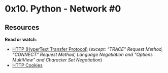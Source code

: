 # 0x10. Python - Network #0

## Resources

**Read or watch**:

- [HTTP (HyperText Transfer Protocol)](https://intranet.alxswe.com/rltoken/rAon_EpQ6PGl8N0plySn4A "HTTP (HyperText Transfer Protocol)") (_except: “TRACE” Request Method, “CONNECT” Request Method, Language Negotiation and “Options MultiView” and Character Set Negotiation_)
- [HTTP Cookies](https://intranet.alxswe.com/rltoken/MhVCl_0oviQldWPn5oX-NQ "HTTP Cookies")


